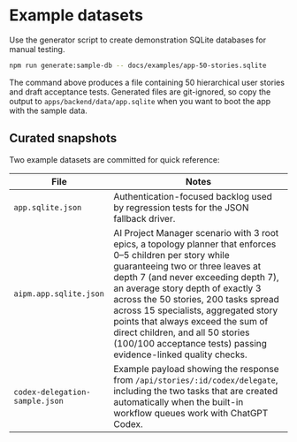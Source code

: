 # Example datasets

Use the generator script to create demonstration SQLite databases for manual testing.

```bash
npm run generate:sample-db -- docs/examples/app-50-stories.sqlite
```

The command above produces a file containing 50 hierarchical user stories and draft acceptance tests. Generated files are git-ignored, so copy the output to `apps/backend/data/app.sqlite` when you want to boot the app with the sample data.

## Curated snapshots

Two example datasets are committed for quick reference:

| File | Notes |
| ---- | ----- |
| `app.sqlite.json` | Authentication-focused backlog used by regression tests for the JSON fallback driver. |
| `aipm.app.sqlite.json` | AI Project Manager scenario with 3 root epics, a topology planner that enforces 0–5 children per story while guaranteeing two or three leaves at depth 7 (and never exceeding depth 7), an average story depth of exactly 3 across the 50 stories, 200 tasks spread across 15 specialists, aggregated story points that always exceed the sum of direct children, and all 50 stories (100/100 acceptance tests) passing evidence-linked quality checks. |
| `codex-delegation-sample.json` | Example payload showing the response from `/api/stories/:id/codex/delegate`, including the two tasks that are created automatically when the built-in workflow queues work with ChatGPT Codex. |
